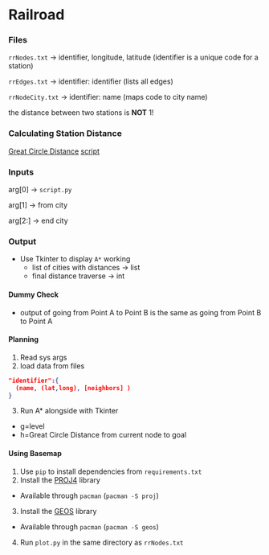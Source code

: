 # Railroad

### Files

`rrNodes.txt` -> identifier, longitude, latitude (identifier is a unique code for a station)

`rrEdges.txt` -> identifier: identifier (lists all edges)

`rrNodeCity.txt` -> identifier: name (maps code to city name)

the distance between two stations is **NOT** 1!

### Calculating Station Distance
[Great Circle Distance](https://en.wikipedia.org/wiki/Great-circle_distance)
[script](https://compsci.sites.tjhsst.edu/ai/distanceDemo.py.txt)


### Inputs
arg[0] -> `script.py`

arg[1] -> from city

arg[2:] -> end city

### Output
- Use Tkinter to display `A*` working
    * list of cities with distances -> list
    * final distance traverse -> int
    
#### Dummy Check
* output of going from Point A to Point B is the same as going from Point B to Point A

#### Planning

1. Read sys args
2. load data from files
```json
"identifier":{
  (name, (lat,long), [neighbors] )
}
```
3. Run A* alongside with Tkinter
* g=level
* h=Great Circle Distance from current node to goal

#### Using Basemap
1. Use `pip` to install dependencies from `requirements.txt`
2. Install the [PROJ4](https://proj.org/install.html) library
  * Available through `pacman` (`pacman -S proj`)
3. Install the [GEOS](https://trac.osgeo.org/geos/) library
  * Available through `pacman` (`pacman -S geos`)
4. Run `plot.py` in the same directory as `rrNodes.txt`
